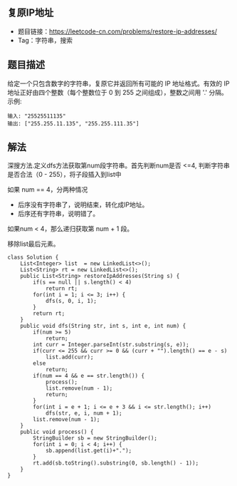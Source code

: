 ## 复原IP地址

- 题目链接：https://leetcode-cn.com/problems/restore-ip-addresses/
- Tag：字符串，搜索

## 题目描述
给定一个只包含数字的字符串，复原它并返回所有可能的 IP 地址格式。有效的 IP 地址正好由四个整数（每个整数位于 0 到 255 之间组成），整数之间用 '.' 分隔。
示例:
```
输入: "25525511135"
输出: ["255.255.11.135", "255.255.111.35"]
```
## 解法
深搜方法.定义dfs方法获取第num段字符串。首先判断num是否 <=4, 判断字符串是否合法（0 - 255），将子段插入到list中

如果 num == 4，分两种情况
- 后序没有字符串了，说明结束，转化成IP地址。
- 后序还有字符串，说明错了。

如果num  < 4，那么递归获取第 num + 1 段。

移除list最后元素。

```
class Solution {
    List<Integer> list  = new LinkedList<>();
    List<String> rt = new LinkedList<>();
    public List<String> restoreIpAddresses(String s) {
        if(s == null || s.length() < 4) 
            return rt;
        for(int i = 1; i <= 3; i++) {
            dfs(s, 0, i, 1);
        }
        return rt;
    }
    public void dfs(String str, int s, int e, int num) {
        if(num >= 5)
            return;
        int curr = Integer.parseInt(str.substring(s, e));
        if(curr <= 255 && curr >= 0 && (curr + "").length() == e - s) 
            list.add(curr);
        else
            return;
        if(num == 4 && e == str.length()) {
            process();
            list.remove(num - 1);
            return;
        }
        for(int i = e + 1; i <= e + 3 && i <= str.length(); i++)
            dfs(str, e, i, num + 1);
        list.remove(num - 1);
    }
    public void process() {
        StringBuilder sb = new StringBuilder();
        for(int i = 0; i < 4; i++) {
            sb.append(list.get(i)+".");
        }
        rt.add(sb.toString().substring(0, sb.length() - 1));
    }
}
```